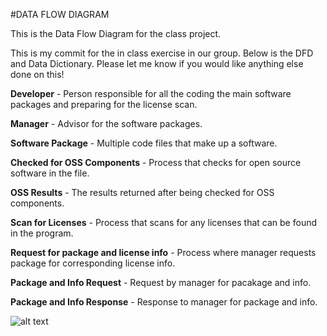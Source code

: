 #DATA FLOW DIAGRAM 

This is the Data Flow Diagram for the class project.

This is my commit for the in class exercise in our group. Below is the DFD and Data Dictionary. Please let me know if you would like anything else done on this!

**Developer** - Person responsible for all the coding the main software packages and preparing for the license scan.

**Manager** - Advisor for the software packages. 

**Software Package** - Multiple code files that make up a software. 

**Checked for OSS Components** - Process that checks for open source software in the file.

**OSS Results** - The results returned after being checked for OSS components. 

**Scan for Licenses** - Process that scans for any licenses that can be found in the program. 
 
**Request for package and license info** - Process where manager requests package for corresponding license info. 

**Package and Info Request** - Request by manager for pacakage and info. 

**Package and Info Response** - Response to manager for package and info. 

![alt text](https://cloud.githubusercontent.com/assets/16868664/18535369/39ca10a2-7ab9-11e6-9304-429a5ed20618.png)

